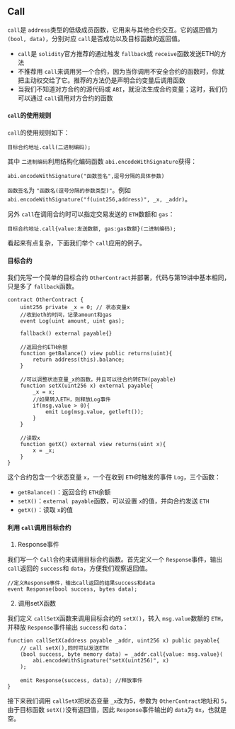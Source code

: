 ## Call

`call`是 `address`类型的低级成员函数，它用来与其他合约交互。它的返回值为 `(bool, data)`，分别对应 `call`是否成功以及目标函数的返回值。

- `call`是 `solidity`官方推荐的通过触发 `fallback`或 `receive`函数发送ETH的方法
- 不推荐用 `call`来调用另一个合约，因为当你调用不安全合约的函数时，你就把主动权交给了它。推荐的方法仍是声明合约变量后调用函数
- 当我们不知道对方合约的源代码或 `ABI`，就没法生成合约变量；这时，我们仍可以通过 `call`调用对方合约的函数

#### `call`的使用规则

`call`的使用规则如下：

```
目标合约地址.call(二进制编码);
```

其中 `二进制编码`利用结构化编码函数 `abi.encodeWithSignature`获得：

```
abi.encodeWithSignature("函数签名",逗号分隔的具体参数)
```

`函数签名`为 `"函数名(逗号分隔的参数类型)"`。例如 `abi.encodeWithSignature("f(uint256,address)", _x, _addr)`。

另外 `call`在调用合约时可以指定交易发送的 `ETH`数额和 `gas`：

```
目标合约地址.call{value:发送数额, gas:gas数额}(二进制编码);
```

看起来有点复杂，下面我们举个 `call`应用的例子。

#### 目标合约

我们先写一个简单的目标合约 `OtherContract`并部署，代码与第19讲中基本相同，只是多了 `fallback`函数。

```
contract OtherContract {
	uint256 private _x = 0; // 状态变量x
	//收到eth的时间，记录amount和gas
	event Log(uint amount, uint gas);

	fallback() external payable{}

	//返回合约ETH余额
	function getBalance() view public returns(uint){
		return address(this).balance;
	}

	//可以调整状态变量_x的函数，并且可以往合约转ETH(payable)
	function setX(uint256 x) external payable{
		_x = x;
		//如果转入ETH，则释放Log事件
		if(msg.value > 0){
			emit Log(msg.value, getleft());
		}
	}

	//读取x
	function getX() external view returns(uint x){
		x = _x;
	}
}
```

这个合约包含一个状态变量 `x`，一个在收到 `ETH`时触发的事件 `Log`，三个函数：

- `getBalance()`：返回合约 `ETH`余额
- `setX()`：`external payable`函数，可以设置 `x`的值，并向合约发送 `ETH`
- `getX()`：读取 `x`的值

#### 利用 `call`调用目标合约

1. Response事件

我们写一个 `Call`合约来调用目标合约函数。首先定义一个 `Response`事件，输出 `call`返回的 `success`和 `data`，方便我们观察返回值。

```
//定义Response事件，输出call返回的结果success和data
event Response(bool success, bytes data);
```

2. 调用setX函数

我们定义 `callSetX`函数来调用目标合约的 `setX()`，转入 `msg.value`数额的 `ETH`，并释放 `Response`事件输出 `success`和 `data`：

```
function callSetX(address payable _addr, uint256 x) public payable{
	// call setX(),同时可以发送ETH
	(bool success, byte memory data) = _addr.call{value: msg.value}(
		abi.encodeWithSignature("setX(uint256)", x)
	);

	emit Response(success, data); //释放事件
}
```

接下来我们调用 `callSetX`把状态变量 `_x`改为5，参数为 `OtherContract`地址和 `5`，由于目标函数 `setX()`没有返回值，因此 `Response`事件输出的 `data`为 `0x`，也就是空。
